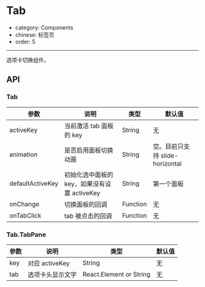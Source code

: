 # Tab

- category: Components
- chinese: 标签页
- order: 5

---

选项卡切换组件。

## API

### Tab

| 参数             | 说明                                         | 类型     | 默认值                          |
|------------------|----------------------------------------------|----------|---------------------------------|
| activeKey        | 当前激活 tab 面板的 key                      | String   | 无                              |
| animation        | 是否启用面板切换动画                         | String   | 空。目前只支持 slide-horizontal |
| defaultActiveKey | 初始化选中面板的 key，如果没有设置 activeKey | String   | 第一个面板                      |
| onChange         | 切换面板的回调                               | Function | 无                              |
| onTabClick       | tab 被点击的回调                             | Function | 无                              |


### Tab.TabPane

| 参数 | 说明             | 类型                    | 默认值 |
|------|------------------|-------------------------|--------|
| key  | 对应 activeKey   | String                  | 无     |
| tab  | 选项卡头显示文字 | React.Element or String | 无     |
